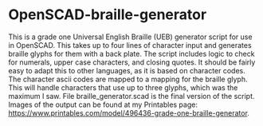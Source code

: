 # OpenSCAD-braille-generator
This is a grade one Universal English Braille (UEB) generator script for use in OpenSCAD.  This takes up to four lines of character input and generates braille glyphs for them with a back plate.  The script includes logic to check for numerals, upper case characters, and closing quotes.  It should be fairly easy to adapt this to other languages, as it is based on character codes.  The character ascii codes are mapped to a mapping for the braille glyph.  This will handle characters that use up to three glyphs, which was the maximum I saw.  File braille_generator.scad is the final version of the script.  Images of the output can be found at my Printables page: https://www.printables.com/model/496436-grade-one-braille-generator.
